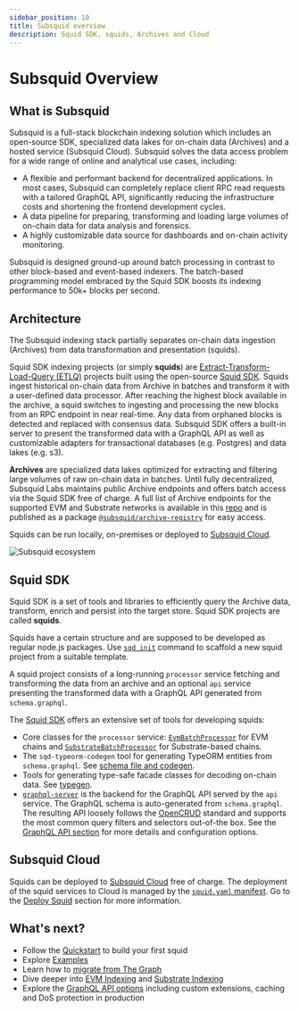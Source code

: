 ```yaml
---
sidebar_position: 10
title: Subsquid overview
description: Squid SDK, squids, Archives and Cloud
---
```


# Subsquid Overview

[//]: # (!!!! illustrations need updating)

## What is Subsquid 

Subsquid is a full-stack blockchain indexing solution which includes an open-source SDK, specialized data lakes for on-chain data (Archives) and a hosted service (Subsquid Cloud). Subsquid solves the data access problem for a wide range of online and analytical use cases, including:

- A flexible and performant backend for decentralized applications. In most cases, Subsquid can completely replace client RPC read requests with a tailored GraphQL API, significantly reducing the infrastructure costs and shortening the frontend development cycles.
- A data pipeline for preparing, transforming and loading large volumes of on-chain data for data analysis and forensics.
- A highly customizable data source for dashboards and on-chain activity monitoring.

Subsquid is designed ground-up around batch processing in contrast to other block-based and event-based indexers. The batch-based programming model embraced by the Squid SDK boosts its indexing performance to 50k+ blocks per second.

## Architecture

The Subsquid indexing stack partially separates on-chain data ingestion (Archives) from data transformation and presentation (squids).

Squid SDK indexing projects (or simply **squids**) are [Extract-Transform-Load-Query (ETLQ)](https://en.wikipedia.org/wiki/Extract,_transform,_load) projects built using the open-source [Squid SDK](https://github.com/subsquid/squid-sdk). Squids ingest historical on-chain data from Archive in batches and transform it with a user-defined data processor. After reaching the highest block available in the archive, a squid switches to ingesting and processing the new blocks from an RPC endpoint in near real-time. Any data from orphaned blocks is detected and replaced with consensus data. Subsquid SDK offers a built-in server to present the transformed data with a GraphQL API as well as customizable adapters for transactional databases (e.g. Postgres) and data lakes (e.g. s3).

**Archives** are specialized data lakes optimized for extracting and filtering large volumes of raw on-chain data in batches. Until fully decentralized, Subsquid Labs maintains public Archive endpoints and offers batch access via the Squid SDK free of charge. A full list of Archive endpoints for the supported EVM and Substrate networks is available in this [repo](https://github.com/subsquid/archive-registry) and is published as a package [`@subsquid/archive-registry`](https://www.npmjs.com/package/@subsquid/archive-registry) for easy access.

Squids can be run locally, on-premises or deployed to [Subsquid Cloud](/deploy-squid). 

![Subsquid ecosystem](</img/subsquid-ecosystem.png>)

## Squid SDK

Squid SDK is a set of tools and libraries to efficiently query the Archive data, transform, enrich and persist into the target store. Squid SDK projects are called **squids**.

[//]: # (!!!! Update the figure Squid SDK </img/archive-and-sdk.png> )

Squids have a certain structure and are supposed to be developed as regular node.js packages. Use [`sqd init`](/squid-cli/init) command to scaffold a new squid project from a suitable template.

A squid project consists of a long-running `processor` service fetching and transforming the data from an archive and an optional `api` service presenting the transformed data with a GraphQL API generated from `schema.graphql`.

[//]: # (!!!! Update the figure Squid </img/squid-diagram.png>)

The [Squid SDK](https://github.com/subsquid/squid-sdk) offers an extensive set of tools for developing squids:

- Core classes for the `processor` service: [`EvmBatchProcessor`](/evm-indexing) for EVM chains and [`SubstrateBatchProcessor`](/substrate-indexing) for Substrate-based chains.
- The `sqd-typeorm-codegen` tool for generating TypeORM entities from `schema.graphql`. See [schema file and codegen](/store/postgres/schema-file).
- Tools for generating type-safe facade classes for decoding on-chain data. See [typegen](/glossary/#typegen).
- [`graphql-server`](https://github.com/subsquid/squid/tree/master/graphql-server) is the backend for the GraphQL API served by the `api` service. The GraphQL schema is auto-generated from `schema.graphql`. The resulting API loosely follows the [OpenCRUD](https://www.opencrud.org/) standard and supports the most common query filters and selectors out-of-the box. See the [GraphQL API section](/graphql-api) for more details and configuration options.


## Subsquid Cloud

Squids can be deployed to [Subsquid Cloud](https://app.subsquid.io) free of charge. The deployment of the squid services to Cloud is managed by the [`squid.yaml` manifest](/deploy-squid/deploy-manifest). Go to the [Deploy Squid](/deploy-squid) section for more information.

## What's next?

- Follow the [Quickstart](/quickstart) to build your first squid
- Explore [Examples](/examples)
- Learn how to [migrate from The Graph](/migrate/migrate-subgraph)
- Dive deeper into [EVM Indexing](/evm-indexing) and [Substrate Indexing](/substrate-indexing)
- Explore the [GraphQL API options](/graphql-api) including custom extensions, caching and DoS protection in production
